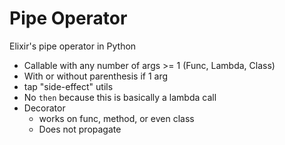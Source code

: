 # Pipe Operator

Elixir's pipe operator in Python

- Callable with any number of args >= 1 (Func, Lambda, Class)
- With or without parenthesis if 1 arg
- tap "side-effect" utils
- No `then` because this is basically a lambda call
- Decorator
  - works on func, method, or even class
  - Does not propagate
